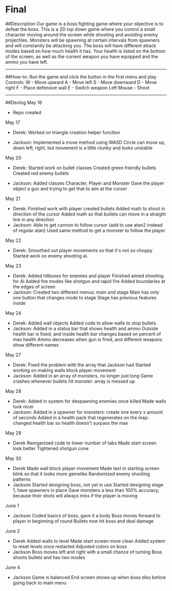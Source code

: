 # Final

##Description
Our game is a boss fighting game where your objective is to defeat the boss. This is a 2D top down game where you control a small character moving around the screen while shooting and avoiding enemy projectiles. Monsters will be spawning at certain intervals from spawners and will constantly be attacking you. The boss will have different attack modes based on how much health it has. Your health is listed on the bottom of the screen, as well as the current weapon you have equipped and the ammo you have left. 

---
##How-to:
Run the game and click the button in the first menu and play
Controls:
W - Move upward
A - Move left
S - Move downward
D - Move right
F - Place defensive wall
E - Switch weapon
Left Mouse - Shoot

---

##Devlog
May 16
- Repo created

May 17
- Derek: Worked on triangle creation helper function

- Jackson:
    Implemented a move method using WASD
    Circle can move up, down left, right, but movement is a little clunky and looks unstable

May 20
- Derek:
    Started work on bullet classes
    Created green friendly bullets
    Created red enemy bullets

- Jackson:
    Added classes Character, Player and Monster
    Gave the player object a gun and trying to get that to aim at the cursor

May 21
- Derek:
    Finished work with player created bullets
    Added math to shoot in direction of the cursor
    Added math so that bullets can move in a straight line in any direction
- Jackson:
    Able to get cannon to follow cursor (add to use atan2 instead of regular atan)
    Used same method to get a monster to follow the player

May 22
- Derek:
    Smoothed out player movements so that it's not so choppy
    Started work on enemy shooting ai.

May 23
- Derek:
    Added hitboxes for enemies and player
    Finished aimed shooting for AI
    Added fire modes like shotgun and rapid fire
    Added boundaries at the edges of screen
- Jackson:
    Created two different menus: main and stage
    Main has only one button that changes mode to stage
    Stage has previous features inside

May 24
- Derek:
    Added wall objects
    Added code to allow walls to stop bullets
- Jackson:
    Added in a status bar that shows health and ammo
    Outside health bar is fixed, and inside health bar changes based on percent of max health
    Ammo decreases when gun is fired, and different weapons show different names

May 27
- Derek:
    Fixed the problem with the array that Jackson had
    Started working on making walls block player movement
- Jackson:
    Added in an array of monsters, no longer just long
    Game crashes whenever bullets hit monster: array is messed up

May 28
- Derek:
    Added in system for despawning enemies once killed
    Made walls look nicer
- Jackson:
    Added in a spawner for monsters: create one every x amount of seconds
    Added in a health pack that regenerates on the map: changed health bar so health doesn't surpass the max

May 29
- Derek
    Reorganized code to lower number of tabs
    Made start screen look better
    Tightened shotgun cone

May 30
- Derek
    Made wall block player movement
    Made text in starting screen blink so that it looks more gamelike
    Randomized enemy shooting patterns
- Jackson
    Started designing boss, not yet in use
    Started designing stage 1, have spawners in place
    Gave monsters a less than 100% accuracy, because their shots will always miss if the player is moving

June 1
- Jackson
    Coded basics of boss, gave it a body
    Boss moves forward to player in beginning of round
    Bullets now hit boss and deal damage

June 2
- Derek
    Added walls to level
    Made start screen more clean
    Added system to reset levels once restarted
    Adjusted colors on boss
- Jackson
    Boss moves left and right with a small chance of turning
    Boss shoots bullets and has two modes

June 4
- Jackson
    Game is balanced
    End screen shows up when boss dies before going back to main menu
